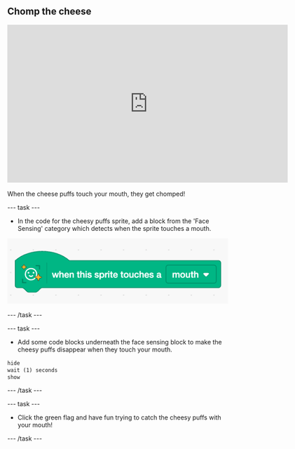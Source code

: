 ## Chomp the cheese 

<iframe width="640" height="360" src="https://www.youtube.com/embed/FK11fKJ_q-s?rel=0&cc_load_policy=1" title="Chomp the cheese - Part 1" frameborder="0" allow="accelerometer; autoplay; clipboard-write; encrypted-media; gyroscope; picture-in-picture; web-share" referrerpolicy="strict-origin-when-cross-origin" allowfullscreen></iframe>

When the cheese puffs touch your mouth, they get chomped! 

--- task ---

+ In the code for the cheesy puffs sprite, add a block from the 'Face Sensing' category which detects when the sprite touches a mouth. 

![A green face sensing block for 'when this sprite touches mouth'](images/touches-mouth.png)

--- /task ---

--- task ---

+ Add some code blocks underneath the face sensing block to make the cheesy puffs disappear when they touch your mouth.

```blocks3
hide
wait (1) seconds
show
```
--- /task ---

--- task ---

+ Click the green flag and have fun trying to catch the cheesy puffs with your mouth!

--- /task ---

